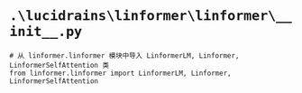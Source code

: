 # `.\lucidrains\linformer\linformer\__init__.py`

```
# 从 linformer.linformer 模块中导入 LinformerLM, Linformer, LinformerSelfAttention 类
from linformer.linformer import LinformerLM, Linformer, LinformerSelfAttention
```